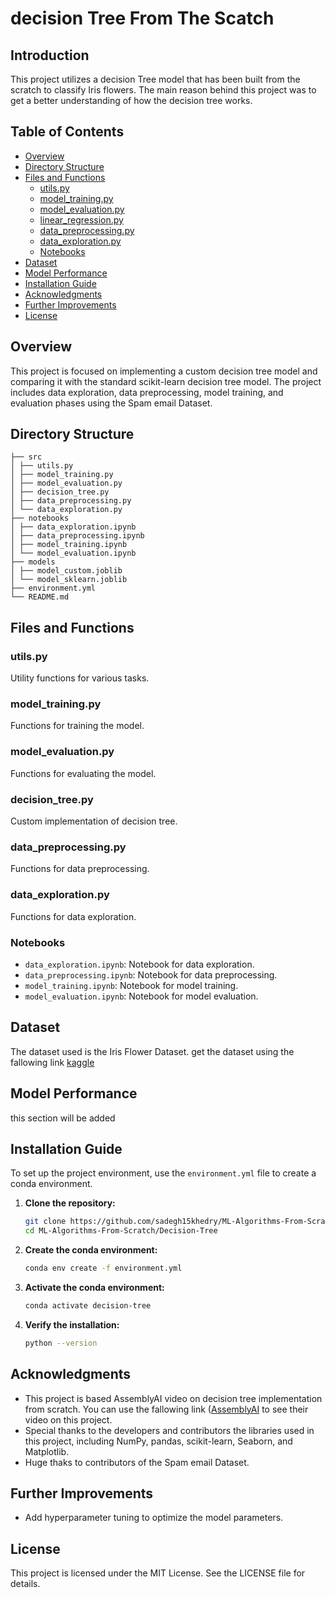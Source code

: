 # decision Tree From The Scatch


## Introduction

This project utilizes a decision Tree model that has been built from the scratch to classify Iris flowers. The main reason behind this project was to get a better understanding of how the decision tree works.

## Table of Contents

- [Overview](#overview)
- [Directory Structure](#directory-structure)
- [Files and Functions](#files-and-functions)
  - [utils.py](#utilspy)
  - [model_training.py](#model_trainingpy)
  - [model_evaluation.py](#model_evaluationpy)
  - [linear_regression.py](#linear_regressionpy)
  - [data_preprocessing.py](#data_preprocessingpy)
  - [data_exploration.py](#data_explorationpy)
  - [Notebooks](#notebooks)
- [Dataset](#dataset)
- [Model Performance](#model-performance)
- [Installation Guide](#installation-guide)
- [Acknowledgments](#acknowledgments)
- [Further Improvements](#further-improvements)
- [License](#license)

## Overview

This project is focused on implementing a custom decision tree model and comparing it with the standard scikit-learn decision tree model. The project includes data exploration, data preprocessing, model training, and evaluation phases using the Spam email Dataset.

## Directory Structure
```
├── src
│ ├── utils.py
│ ├── model_training.py
│ ├── model_evaluation.py
│ ├── decision_tree.py
│ ├── data_preprocessing.py
│ └── data_exploration.py
├── notebooks
│ ├── data_exploration.ipynb
│ ├── data_preprocessing.ipynb
│ ├── model_training.ipynb
│ └── model_evaluation.ipynb
├── models
│ ├── model_custom.joblib
│ └── model_sklearn.joblib
├── environment.yml
└── README.md
```
## Files and Functions

### utils.py

Utility functions for various tasks.



### model_training.py

Functions for training the model.


### model_evaluation.py

Functions for evaluating the model.



### decision_tree.py

Custom implementation of decision tree.


    

### data_preprocessing.py

Functions for data preprocessing.


### data_exploration.py

Functions for data exploration.



### Notebooks

- `data_exploration.ipynb`: Notebook for data exploration.
- `data_preprocessing.ipynb`: Notebook for data preprocessing.
- `model_training.ipynb`: Notebook for model training.
- `model_evaluation.ipynb`: Notebook for model evaluation.

## Dataset

The dataset used is the Iris Flower Dataset. get the dataset using the fallowing link [kaggle](https://www.kaggle.com/datasets/arshid/iris-flower-dataset)

## Model Performance

this section will be added

## Installation Guide

To set up the project environment, use the `environment.yml` file to create a conda environment.

1. **Clone the repository:**

    ```bash
    git clone https://github.com/sadegh15khedry/ML-Algorithms-From-Scratch.git
    cd ML-Algorithms-From-Scratch/Decision-Tree
    ```

2. **Create the conda environment:**

    ```bash
    conda env create -f environment.yml
    ```

3. **Activate the conda environment:**

    ```bash
    conda activate decision-tree
    ```

4. **Verify the installation:**

    ```bash
    python --version
    ```


## Acknowledgments

- This project is based AssemblyAI video on decision tree implementation from scratch. You can use the fallowing link ([AssemblyAI](https://www.youtube.com/watch?v=NxEHSAfFlK8&list=PLcWfeUsAys2k_xub3mHks85sBHZvg24Jd&index=5) to see their video on this project. 
- Special thanks to the developers and contributors the libraries used in this project, including NumPy, pandas, scikit-learn, Seaborn, and Matplotlib.
- Huge thaks to contributors of the  Spam email Dataset.

## Further Improvements

- Add hyperparameter tuning to optimize the model parameters.


  
## License
This project is licensed under the MIT License. See the LICENSE file for details.


